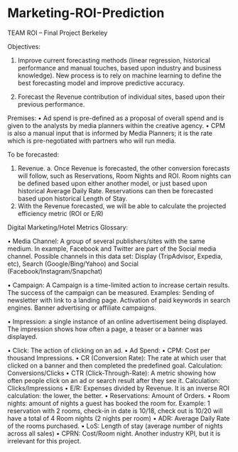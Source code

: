 # Marketing-ROI-Prediction

TEAM ROI – Final Project Berkeley

Objectives:

1)	Improve current forecasting methods (linear regression, historical performance and manual touches, based upon industry and business knowledge). New process is to rely on machine learning to define the best forecasting model and improve predictive accuracy.

2)	Forecast the Revenue contribution of individual sites, based upon their previous performance. 

Premises: 
•	Ad spend is pre-defined as a proposal of overall spend and is given to the analysts by media planners within the creative agency.
•	CPM is also a manual input that is informed by Media Planners; it is the rate which is pre-negotiated with partners who will run media.


To be forecasted:
1)	Revenue.
a.	Once Revenue is forecasted, the other conversion forecasts will follow, such as Reservations, Room Nights and ROI. Room nights can be defined based upon either another model, or just based upon historical Average Daily Rate. Reservations can then be forecasted based upon historical Length of Stay.
2)	With the Revenue forecasted, we will be able to calculate the projected efficiency metric (ROI or E/R)


Digital Marketing/Hotel Metrics Glossary:

•	Media Channel: A group of several publishers/sites with the same medium. In example, Facebook and Twitter are part of the Social media channel. Possible channels in this data set: Display (TripAdvisor, Expedia, etc), Search (Google/Bing/Yahoo) and Social (Facebook/Instagram/Snapchat)

•	Campaign: A Campaign is a time-limited action to increase certain results. The success of the campaign can be measured. Examples: Sending of newsletter with link to a landing page. Activation of paid keywords in search engines. Banner advertising or affiliate campaigns.

•	Impression:  a single instance of an online advertisement being displayed. The impression shows how often a page, a teaser or a banner was displayed.

•	Click: The action of clicking on an ad.
•	Ad Spend:
•	CPM: Cost per thousand Impressions.
•	CR (Conversion Rate): The rate at which user that clicked on a banner and then completed the predefined goal. Calculation: Conversions/Clicks
•	CTR (Click-Through-Rate): A metric showing how often people click on an ad or search result after they see it. Calculation: Clicks/Impressions
•	E/R: Expenses divided by Revenue. It is an inverse ROI calculation: the lower, the better.
•	Reservations: Amount of Orders.
•	Room nights: amount of nights a guest has booked the room for. Example: 1 reservation with 2 rooms, check-in in date is 10/18, check out is 10/20 will have a total of 4 Room nights (2 nights per room)
•	ADR: Average Daily Rate of the rooms purchased.
•	LoS: Length of stay (average number of nights across all sales)
•	CPRN: Cost/Room night. Another industry KPI, but it is irrelevant for this project.

